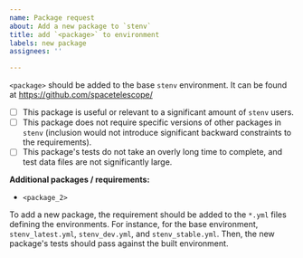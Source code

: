 ```yaml
---
name: Package request 
about: Add a new package to `stenv`
title: add `<package>` to environment 
labels: new package 
assignees: ''

---
```


<!-- Feel free to modify this placeholder text to be relevant to your request: -->
`<package>` should be added to the base `stenv` environment. It can be found at 
https://github.com/spacetelescope/<package>

<!-- The default environment of `stenv` represents the "basic" software stack for work with space telescope data. If you
would like to add a package to this environment, please consider the following: -->
- [ ] This package is useful or relevant to a significant amount of `stenv` users.
- [ ] This package does not require specific versions of other packages in `stenv` (inclusion would not introduce
  significant backward constraints to the requirements).
- [ ] This package's tests do not take an overly long time to complete, and test data files are not significantly large.

<!-- If any of the above are not true, this package might not be suitable for inclusion in the base environment; 
however, it still might merit the creation of a separate environment focused on the specific package requirements. -->

**Additional packages / requirements:**
- `<package_2>`

To add a new package, the requirement should be added to the `*.yml` files defining the environments. For instance, for 
the base environment, `stenv_latest.yml`, `stenv_dev.yml`, and `stenv_stable.yml`. Then, the new package's tests should 
pass against the built environment.